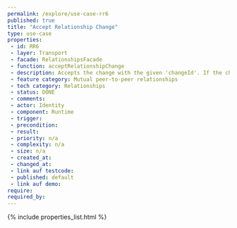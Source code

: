 ```yaml
---
permalink: /explore/use-case-rr6
published: true
title: "Accept Relationship Change"
type: use-case
properties:
 - id: RR6
 - layer: Transport
 - facade: RelationshipsFacade
 - function: acceptRelationshipChange
 - description: Accepts the change with the given 'changeId'. If the change exists but belongs to another relationship, this call will fail and return status 404.
 - feature category: Mutual peer-to-peer relationships
 - tech category: Relationships
 - status: DONE
 - comments: 
 - actor: Identity
 - component: Runtime
 - trigger: 
 - precondition: 
 - result: 
 - priority: n/a
 - complexity: n/a
 - size: n/a
 - created_at: 
 - changed_at: 
 - link auf testcode: 
 - published: default
 - link auf demo: 
require:
required_by:
---
```

{% include properties_list.html %}
